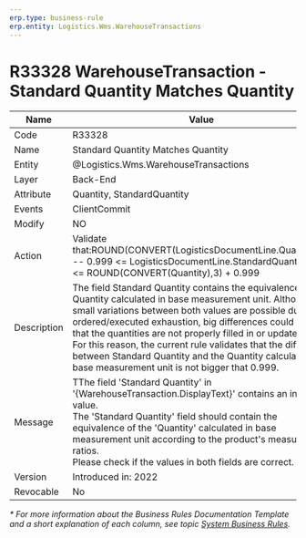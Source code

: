 ```yaml
---
erp.type: business-rule
erp.entity: Logistics.Wms.WarehouseTransactions
---
```


# R33328 WarehouseTransaction -  Standard Quantity Matches Quantity
| Name | Value |
| ---- | ----- |
|Code | R33328 |
| Name |  Standard Quantity Matches Quantity |
| Entity | @Logistics.Wms.WarehouseTransactions |
| Layer | Back-End |
| Attribute | Quantity, StandardQuantity |
| Events | ClientCommit |
| Modify | NO |
| Action | Validate that:ROUND(CONVERT(LogisticsDocumentLine.Quantity),3) -- 0.999 <= LogisticsDocumentLine.StandardQuantityBase <= ROUND(CONVERT(Quantity),3) + 0.999 |
| Description | The field Standard Quantity contains the equivalence of the Quantity calculated in base measurement unit. Although small variations between both values are possible due to ordered/executed exhaustion, big differences could mean that the quantities are not properly filled in or updated. <br/>For this reason, the current rule validates that the difference between Standard Quantity and the Quantity calculated in base measurement unit is not bigger that 0.999.|
| Message | TThe field 'Standard Quantity' in '{WarehouseTransaction.DisplayText}' contains an invalid value. <br/> The 'Standard Quantity' field should contain the equivalence of the 'Quantity' calculated in base measurement unit according to the product's measurement ratios. <br/> Please check if the values in both fields are correct.|
| Version | Introduced in: 2022 |
| Revocable | No |

*\* For more information about the Business Rules Documentation Template and a short explanation of each column, see
topic [System Business Rules](../templates/template-description-system-business-rules.md).*
